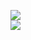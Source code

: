 [![](https://img.shields.io/badge/Made%20With-Github%20Spray-lightgrey.svg?style=for-the-badge&logo=github)](https://github.com/Annihil/github-spray#1989)  
[![](https://i.imgur.com/2DrTn0Z.gif)](https://github.com/Annihil/github-spray)